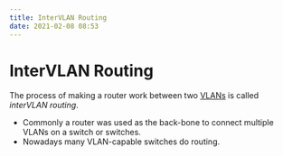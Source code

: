 ```yaml
---
title: InterVLAN Routing
date: 2021-02-08 08:53
---
```


# InterVLAN Routing
The process of making a router work between two
[VLANs](2021-02-06--11-07-41Z--vlan.md) is called _interVLAN routing_.

* Commonly a router was used as the back-bone to connect multiple VLANs on a
	switch or switches.
* Nowadays many VLAN-capable switches do routing. 
